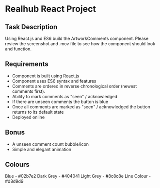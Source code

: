 # Realhub React Project

## Task Description

Using React.js and ES6 build the ArtworkComments component. Please review the screenshot and .mov file to see how the component should look and function.

## Requirements

* Component is built using React.js
* Component uses ES6 syntax and features
* Comments are ordered in reverse chronological order (newest comments first).
* Ability to mark comments as "seen" / acknowledged
* If there are unseen comments the button is blue
* Once all comments are marked as "seen" / acknowledged the button returns to its default state
* Deployed online

## Bonus

* A unseen comment count bubble/icon
* Simple and elegant animation

## Colours

Blue - #02b7e2
Dark Grey - #404041
Light Grey - #8c8c8e
Line Colour - #d8d9d9